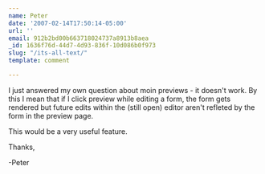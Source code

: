 ```yaml
---
name: Peter
date: '2007-02-14T17:50:14-05:00'
url: ''
email: 912b2bd00b663718024737a8913b8aea
_id: 1636f76d-44d7-4d93-836f-10d086b0f973
slug: "/its-all-text/"
template: comment

---
```


I just answered my own question about moin previews - it doesn't work. By this I mean that if I click preview while editing a form, the form gets rendered but future edits within the (still open) editor aren't refleted by the form in the preview page. 

This would be a very useful feature.

Thanks,

-Peter
